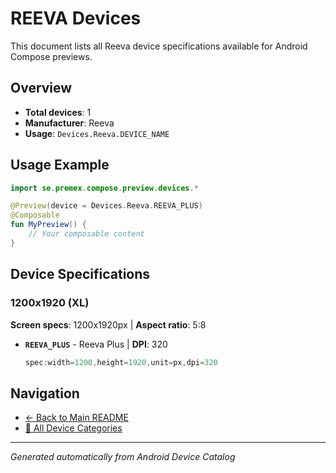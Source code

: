 # REEVA Devices

This document lists all Reeva device specifications available for Android Compose previews.

## Overview

- **Total devices**: 1
- **Manufacturer**: Reeva
- **Usage**: `Devices.Reeva.DEVICE_NAME`

## Usage Example

```kotlin
import se.premex.compose.preview.devices.*

@Preview(device = Devices.Reeva.REEVA_PLUS)
@Composable
fun MyPreview() {
    // Your composable content
}
```

## Device Specifications

### 1200x1920 (XL)

**Screen specs**: 1200x1920px | **Aspect ratio**: 5:8

- **`REEVA_PLUS`** - Reeva Plus | **DPI**: 320
  ```kotlin
  spec:width=1200,height=1920,unit=px,dpi=320
  ```

## Navigation

- [← Back to Main README](../../README.md)
- [📱 All Device Categories](../README.md)

---
*Generated automatically from Android Device Catalog*
